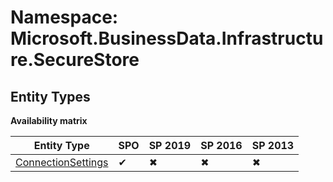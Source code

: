 # Namespace: Microsoft.BusinessData.Infrastructure.SecureStore
## Entity Types

**Availability matrix**

Entity Type | SPO | SP 2019 | SP 2016 | SP 2013
----------|-----|---------|---------|--------
[ConnectionSettings](./EntityTypes/ConnectionSettings.md) | ✔ | ✖ | ✖ | ✖
